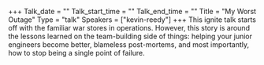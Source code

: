 +++
Talk_date = ""
Talk_start_time = ""
Talk_end_time = ""
Title = "My Worst Outage"
Type = "talk"
Speakers = ["kevin-reedy"]
+++
This ignite talk starts off with the familiar war stores in operations. However, this story is around the lessons learned on the team-building side of things: helping your junior engineers become better, blameless post-mortems, and most importantly, how to stop being a single point of failure.

